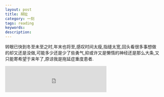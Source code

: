 ```yaml
---
layout: post
title: 胡扯
category: 一刻
tags: reading
keywords:
description:
---
```


转眼已快到冬至未至之时,年末也将至,感叹时间太瘦,指缝太宽,回头看很多事想做的却又还是没做,可能多少还是少了些勇气,抑或许又是懒惰的神经还是那么大条,又只能寄希望于来年了,原谅我是拖延症重度患者.



<iframe frameborder="no" border="0" marginwidth="0" marginheight="0" width=330 height=86 src="http://music.163.com/outchain/player?type=2&id=32683108&auto=1&height=66"></iframe>
